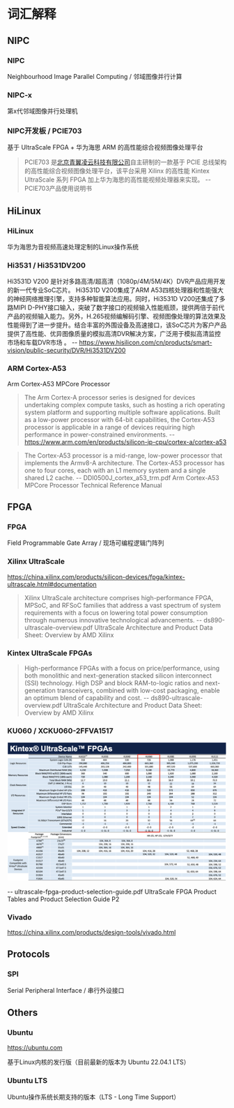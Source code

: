 # 词汇解释

## NIPC

### NIPC

Neighbourhood Image Parallel Computing / 邻域图像并行计算

### NIPC-x

第x代邻域图像并行处理机

### NIPC开发板 / PCIE703

基于 UltraScale FPGA + 华为海思 ARM 的高性能综合视频图像处理平台

> PCIE703 是[北京青翼凌云科技有限公司](http://www.tsingetech.com)自主研制的一款基于 PCIE 总线架构的高性能综合视频图像处理平台，该平台采用 Xilinx 的高性能 Kintex UltraScale 系列 FPGA 加上华为海思的高性能视频处理器来实现。 -- PCIE703产品使用说明书

## HiLinux

### HiLinux

华为海思为音视频高速处理定制的Linux操作系统

### Hi3531 / Hi3531DV200

Hi3531D V200 是针对多路高清/超高清（1080p/4M/5M/4K）DVR产品应用开发的新一代专业SoC芯片。 Hi3531D V200集成了ARM A53四核处理器和性能强大的神经网络推理引擎，支持多种智能算法应用。同时，Hi3531D V200还集成了多路MIPI D-PHY接口输入，突破了数字接口的视频输入性能瓶颈，提供两倍于前代产品的视频输入能力。另外，H.265视频编解码引擎、视频图像处理的算法效果及性能得到了进一步提升。结合丰富的外围设备及高速接口，该SoC芯片为客户产品提供了高性能、优异图像质量的模拟高清DVR解决方案，广泛用于模拟高清监控市场和车载DVR市场 。 -- <https://www.hisilicon.com/cn/products/smart-vision/public-security/DVR/Hi3531DV200>

### ARM Cortex-A53

Arm Cortex-A53 MPCore Processor

> The Arm Cortex-A processor series is designed for devices undertaking complex compute tasks, such as hosting a rich operating system platform and supporting multiple software applications. Built as a low-power processor with 64-bit capabilities, the Cortex-A53 processor is applicable in a range of devices requiring high performance in power-constrained environments. -- <https://www.arm.com/en/products/silicon-ip-cpu/cortex-a/cortex-a53>

> The Cortex-A53 processor is a mid-range, low-power processor that implements the Armv8-A architecture. The Cortex-A53 processor has one to four cores, each with an L1 memory system and a single shared L2 cache. -- DDI0500J_cortex_a53_trm.pdf Arm Cortex-A53 MPCore Processor Technical Reference Manual

## FPGA

### FPGA

Field Programmable Gate Array / 现场可编程逻辑门阵列

### Xilinx UltraScale

<https://china.xilinx.com/products/silicon-devices/fpga/kintex-ultrascale.html#documentation>

> Xilinx UltraScale architecture comprises high-performance FPGA, MPSoC, and RFSoC families that address a vast spectrum of system requirements with a focus on lowering total power consumption through numerous innovative technological advancements. --  ds890-ultrascale-overview.pdf UltraScale Architecture and Product Data Sheet: Overview by AMD Xilinx

### Kintex UltraScale FPGAs

> High-performance FPGAs with a focus on price/performance, using both monolithic and next-generation stacked silicon interconnect (SSI) technology. High DSP and block RAM-to-logic ratios and next-generation transceivers, combined with low-cost packaging, enable an optimum blend of capability and cost. -- ds890-ultrascale-overview.pdf UltraScale Architecture and Product Data Sheet: Overview by AMD Xilinx

### KU060 / XCKU060-2FFVA1517

![](images-glossary/ku060-comparison.png)

-- ultrascale-fpga-product-selection-guide.pdf UltraScale FPGA Product Tables and Product Selection Guide P2

### Vivado

<https://china.xilinx.com/products/design-tools/vivado.html>

## Protocols

### SPI

Serial Peripheral Interface / 串行外设接口

## Others

### Ubuntu

<https://ubuntu.com>

基于Linux内核的发行版（目前最新的版本为 Ubuntu 22.04.1 LTS）

### Ubuntu LTS

Ubuntu操作系统长期支持的版本（LTS - Long Time Support）
